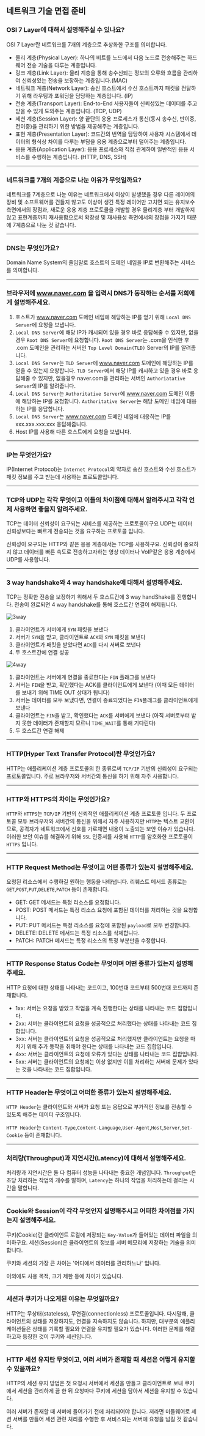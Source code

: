 ## 네트워크 기술 면접 준비

### OSI 7 Layer에 대해서 설명해주실 수 있나요?

OSI 7 Layer란 네트워크를 7개의 계층으로 추상화한 구조를 의미합니다.

+ 물리 계층(Physical Layer): 하나의 비트를 노드에서 다음 노드로 전송해주는 하드웨어 전송 기술을 다루는 계층입니다.
+ 링크 계층(Link Layer): 물리 계층을 통해 송수신되는 정보의 오류와 흐름을 관리하여 신뢰성있는 전송을 보장하는 계층입니다.(MAC)
+ 네트워크 계층(Network Layer): 송신 호스트에서 수신 호스트까지 패킷을 전달하기 위해 라우팅과 포워딩을 담당하는 계층입니다. (IP)
+ 전송 계층(Transport Layer): End-to-End 사용자들이 신뢰성있는 데이터를 주고받을 수 있게 도와주는 계층입니다. (TCP, UDP)
+ 세션 계층(Session Layer): 양 끝단의 응용 프로세스가 통신(동시 송수신, 반이중, 전이중)을 관리하기 위한 방법을 제공해주는 계층입니다.
+ 표현 계층(Presentation Layer): 코드간의 번역을 담당하여 사용자 시스템에서 데이터의 형식상 차이를 다루는 부담을 응용 계층으로부터 덜어주는 계층입니다.
+ 응용 계층(Application Layer): 응용 프로세스와 직접 관계하여 일반적인 응용 서비스를 수행하는 계층입니다. (HTTP, DNS, SSH)

---
### 네트워크를 7개의 계층으로 나눈 이유가 무엇일까요?

네트워크를 7계층으로 나눈 이유는 네트워크에서 이상이 발생했을 경우 다른 레이어의 장비 및 소프트웨어를 건들지 않고도 이상이 생긴 특정 레이어만 고치면 되는 유지보수 측면에서의 장점과,
새로운 응용 계층 프로토콜을 개발할 경우 물리계층 부터 개발하지 않고 표현계층까지 재사용함으로써 확장성 및 재사용성 측면에서의 장점을 가지기 때문에 7계층으로 나눈 것 같습니다.

---
### DNS는 무엇인가요?

Domain Name System의 줄임말로 호스트의 도메인 네임을 IP로 변환해주는 서비스를 의미합니다.

---
### 브라우저에 www.naver.com 을 입력시 DNS가 동작하는 순서를 저희에게 설명해주세요.

1. 호스트가 www.naver.com 도메인 네임에 해당하는 IP를 얻기 위해 `Local DNS Server`에 요청을 보냅니다.
2. `Local DNS Server`에 해당 IP가 캐시되어 있을 경우 바로 응답해줄 수 있지만, 없을 경우 `Root DNS Server`에 요청합니다.
`Root DNS Server`는 .com을 인식한 후 .com 도메인을 관리하는 서버인 `Top Level Domain(TLD)` Server의 IP를 알려줍니다.
3. `Local DNS Server`는 `TLD Server`에 www.naver.com 도메인에 해당하는 IP를 얻을 수 있는지 요창합니다.
`TLD Server`에서 해당 IP를 캐시하고 있을 경우 바로 응답해줄 수 있지만, 없을경우 naver.com을 관리하는 서버인 `Authoriatative Server`의 IP를 알려줍니다.
4. `Local DNS Server`는 `Authoritative Server`에 www.naver.com 도메인 이름에 해당하는 IP를 요청합니다. `Authoritative Server`는 해당 도메인 네임에 대응하는 IP를 응답합니다.
5. `Local DNS Server`는 www.naver.com 도메인 네임에 대응하는 IP를 xxx.xxx.xxx.xxx 응답해줍니다.
6. Host IP를 사용해 다른 호스트에게 요청을 보냅니다.

---
### IP는 무엇인가요?

IP(Internet Protocol)는 `Internet Protocol`의 약자로 송신 호스트와 수신 호스트가 패킷 정보를 주고 받는데 사용하는 프로토콜입니다.

---
### TCP와 UDP는 각각 무엇이고 이들의 차이점에 대해서 알려주시고 각각 언제 사용하면 좋을지 알려주세요.

TCP는 데이터 신뢰성이 요구되는 서비스를 제공하는 프로토콜이구요 UDP는 데이터 신뢰성보다는 빠르게 전송되는 것을 요구하는 프로토콜 입니다.

신뢰성이 요구되는 HTTP와 같은 응용 계층에서는 TCP를 사용하구요. 신뢰성이 중요하지 않고 데이터를 빠른 속도로 전송하고자하는 영상 데이터나 VoIP같은 응용 계층에서 UDP를 사용합니다.

---
### 3 way handshake와 4 way handshake에 대해서 설명해주세요.

TCP는 정확한 전송을 보장하기 위해서 두 호스트간에 3 way handShake를 진행합니다. 전송이 완료되면 4 way handshake를 통해 호스트간 연결이 해제됩니다.

![3way]()

1. 클라이언트가 서버에게 `SYN` 패킷을 보낸다
2. 서버가 `SYN`을 받고, 클라이언트로 `ACK`와 `SYN` 패킷을 보낸다
3. 클라이언트가 패킷을 받았다면 `ACK`를 다시 서버로 보낸다
4. 두 호스트간에 연결 성공

![4way]()

1. 클라이언트는 서버에게 연결을 종료한다는 `FIN` 플래그를 보낸다
2. 서버는 `FIN`을 받고, 확인했다는 ACK를 클라이언트에게 보낸다 (이때 모든 데이터를 보내기 위해 TIME OUT 상태가 됩니다)
3. 서버는 데이터를 모두 보냈다면, 연결이 종료되었다는 `FIN`플래그를 클라이언트에게 보낸다
4. 클라이언트는 `FIN`을 받고, 확인했다는 `ACK`를 서버에게 보낸다 (아직 서버로부터 받지 못한 데이터가 존재할지 모르니 `TIME_WAIT`를 통해 기다린다)
5. 두 호스트간 연결 해제

---
### HTTP(Hyper Text Transfer Protocol)란 무엇인가요?

HTTP는 애플리케이션 계층 프로토콜의 한 종류로써 `TCP/IP` 기반의 신뢰성이 요구되는 프로토콜입니다. 주로 브라우저와 서버간의 통신을 하기 위해 자주 사용합니다.

---
### HTTP와 HTTPS의 차이는 무엇인가요?

`HTTP`와 `HTTPS`는 `TCP/IP` 기반의 신뢰적인 애플리케이션 계층 프로토콜 입니다. 두 프로토콜 모두 브라우저와 서버간의 통신을 위해서 자주 사용하지만 `HTTP`는 텍스트 교환이므로,
공격자가 네트워크에서 신호를 가로채면 내용이 노출되는 보안 이슈가 있습니다. 이러한 보안 이슈를 해결하기 위해 `SSL` 인증서를 사용해 `HTTP`를 암호화한 프로토콜이 `HTTPS` 입니다.

---
### HTTP Request Method는 무엇이고 어떤 종류가 있는지 설명해주세요.

요청된 리소스에서 수행하길 원하는 행동을 나타냅니다. 리퀘스트 메서드 종류로는 `GET`,`POST`,`PUT`,`DELETE`,`PATCH` 등이 존재합니다.

+ GET: GET 메서드는 특정 리소스를 요청합니다.
+ POST: POST 메서드는 특정 리소스 요청에 포함된 데이터를 처리하는 것을 요청합니다.
+ PUT: PUT 메서드는 특정 리소스를 요청에 포함된 `payload`로 모두 변경합니다.
+ DELETE: DELETE 메서드는 특정 리소스를 삭제합니다.
+ PATCH: PATCH 메서드는 특정 리소스의 특정 부분만을 수정합니다.

---
### HTTP Response Status Code는 무엇이며 어떤 종류가 있는지 설명해주세요.

HTTP 요청에 대한 상태를 나타내는 코드이고, 100번대 코드부터 500번대 코드까지 존재합니다.

+ 1xx: 서버는 요청을 받았고 작업을 계속 진행한다는 상태를 나타내는 코드 집합입니다.
+ 2xx: 서버는 클라이언트의 요청을 성공적으로 처리했다는 상태를 나타내는 코드 집합입니다.
+ 3xx: 서버는 클라이언트의 요청을 성공적으로 처리했지만 클라이언트는 요청을 마치기 위해 추가 동작을 취해야 한다는 상태를 나타내는 코드 집합입니다.
+ 4xx: 서버는 클라이언트의 요청에 오류가 있다는 상태를 나타내는 코드 집합입니다.
+ 5xx: 서버는 클라이언트의 요청에는 이상 없지만 이를 처리하는 서버에 문제가 있다는 것을 나타내는 코드 집합입니다.

---
### HTTP Header는 무엇이고 어떠한 종류가 있는지 설명해주세요.

`HTTP Header`는 클라이언트와 서버가 요청 또는 응답으로 부가적인 정보를 전송할 수 있도록 해주는 데이터 구조입니다.

`HTTP Header`는 `Content-Type`,`Content-Language`,`User-Agent`,`Host`,`Server`,`Set-Cookie` 등이 존재합니다.

---
### 처리량(Throughput)과 지연시간(Latency)에 대해서 설명해주세요.

처리량과 지연시간은 둘 다 컴퓨터 성능을 나타내는 중요한 개념입니다. `Throughput`은 초당 처리하는 작업의 개수를 말하며, `Latency`는 하나의 작업을 처리하는데 걸리는 시간을 말합니다.

---
### Cookie와 Session이 각각 무엇인지 설명해주시고 어떠한 차이점을 가지는지 설명해주세요.

쿠키(Cookie)란 클라이언트 로컬에 저장되는 `Key-Value`가 들어있는 데이터 파일을 의미하구요. 세션(Session)은 클라이언트의 정보를 서버 메모리에 저장하는 기술을 의미합니다.

쿠키와 세션의 가장 큰 차이는 '어디에서 데이터를 관리하느냐' 입니다.

이외에도 사용 목적, 크기 제한 등에 차이가 있습니다.

---
### 세션과 쿠키가 나오게된 이유는 무엇일까요?

HTTP는 무상태(stateless), 무연결(connectionless) 프로토콜입니다. 다시말해, 클라이언트의 상태를 저장하지도, 연결을 지속하지도 않습니다.
하지만, 대부분의 애플리케이션들은 상태를 기록할 필요와 연결을 유지할 필요가 있습니다. 이러한 문제를 해결하고자 등장한 것이 쿠키와 세션입니다.

---
### HTTP 세션 유지란 무엇이고, 여러 서버가 존재할 때 세션은 어떻게 유지할 수 있을까요?

HTTP의 세션 유지 방법은 첫 요청시 서버에서 세션을 만들고 클라이언트로 보내 쿠키에서 세션을 관리하게 끔 한 뒤 요청마다 쿠키에 세션을 담아서 세션을 유지할 수 있습니다.

여러 서버가 존재할 때 서버에 들어가기 전에 처리되어야 합니다. 저라면 미들웨어로 세션 서버를 만들어 세션 관련 처리를 수행한 후 서비스되는 서버에 요청을 넘길 것 같습니다.